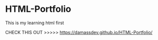 # HTML-Portfolio
This is my learning html first

CHECK THIS OUT >>>>> https://damassdev.github.io/HTML-Portfolio/

